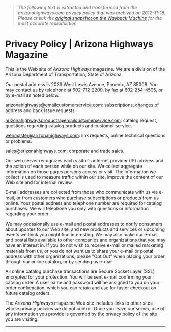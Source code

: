 > *The following text is extracted and transformed from the arizonahighways.com privacy policy that was archived on 2012-11-18. Please check the [original snapshot on the Wayback Machine](https://web.archive.org/web/20121118051806id_/http%3A//www.arizonahighways.com/contact/privacy.asp) for the most accurate reproduction.*

# Privacy Policy | Arizona Highways Magazine

This is the Web site of _Arizona Highways_ magazine. We are a division of the Arizona Department of Transportation, State of Arizona.

Our postal address is 2039 West Lewis Avenue, Phoenix, AZ 85009. You may contact us by telephone at 602-712-2200, by fax at 602-254-4505, or by e-mail as noted below.

[arizonahighways@emailcustomerservice.com](mailto:arizonahighways@emailcustomerservice.com): subscriptions, changes of address and back issue requests.

[arizonahighwaysproducts@emailcustomerservice.com](mailto:arizonahighwaysproducts@emailcustomerservice.com)[](mailto:ahwp@kable.com): catalog request, questions regarding catalog products and customer service.

[webmaster@arizonahighways.com](mailto:webmaster@arizonahighways.com): link requests, online technical questions or problems.

[sales@arizonahighways.com](mailto:sales@arizonahighways.com): corporate and trade sales.

Our web server recognizes each visitor's internet provider (IP) address and the action of each person while on our site. We collect aggregate information on those pages persons access or visit. The information we collect is used to measure traffic within our site, improve the content of our Web site and for internal review.

E-mail addresses are collected from those who communicate with us via e-mail, or from customers who purchase subscriptions or products from us online. Your postal address and telephone number are required for catalog purchases. We will telephone you only with questions or information regarding your order.

We may occasionally use e-mail and postal addresses to notify consumers about updates to our Web site, and new products and services or upcoming events we think you might find interesting. We may also make our e-mail and postal lists available to other companies and organizations that you may have an interest in. If you do not wish to receive e-mail or mailed marketing materials from us, or you do not want us to share your e-mail or postal address with other organizations, please "Opt Out" when placing your order through our online catalog, or by sending us e-mail.

All online catalog purchase transactions are Secure Socket Layer (SSL) encrypted for your protection. You will be sent e-mail confirming your catalog order. A user name and password will be assigned to you on your order confirmation, which you can retain and use for faster checkout on future catalog orders.

The _Arizona Highways_ magazine Web site includes links to other sites whose privacy policies we do not control. Once you leave our server, use of any information you provide is governed by the privacy policy of the site you are visiting.

* * *
